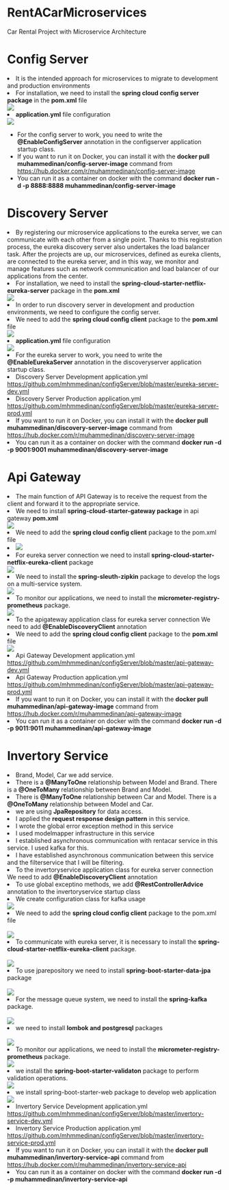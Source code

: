 # RentACarMicroservices
Car Rental Project with Microservice Architecture

# Config Server

<li>It is the intended approach for microservices to migrate to development and production environments</li>
<li>For installation, we need to install the <b>spring cloud config server package</b> in the <b>pom.xml</b> file</li>

<img src="https://github.com/mhmmedinan/rentACarMicroservices/blob/master/microservicesimages/configserverpom.png" width="auto">

<li><b>application.yml</b> file configuration</li>

<img src="https://github.com/mhmmedinan/rentACarMicroservices/blob/master/microservicesimages/configserverapplication.png" width="auto">

<ul>
<li>For the config server to work, you need to write the <b>@EnableConfigServer</b> annotation in the configserver application startup class.</li>
<li>If you want to run it on Docker, you can install it with the <b>docker pull muhammedinan/config-server-image</b> command from <a href="https://hub.docker.com/r/muhammedinan/config-server-image">https://hub.docker.com/r/muhammedinan/config-server-image</a></li>
<li>You can run it as a container on docker with the command <b>docker run -d -p 8888:8888  muhammedinan/config-server-image</b> </li>
</ul>


# Discovery Server

<li>By registering our microservice applications to the eureka server, we can communicate with each other from a single point. Thanks to this registration process, the eureka discovery server also undertakes the load balancer task. After the projects are up, our microservices, defined as eureka clients, are connected to the eureka server, and in this way, we monitor and manage features such as network communication and load balancer of our applications from the center.</li>

<li>For installation, we need to install the <b>spring-cloud-starter-netflix-eureka-server</b> package in the <b>pom.xml</b></li>

<img src="https://github.com/mhmmedinan/rentACarMicroservices/blob/master/microservicesimages/discoveryserverpom.png" width="auto">

<li>In order to run discovery server in development and production environments, we need to configure the config server.</li>

<li>We need to add the <b>spring cloud config client</b> package to the <b>pom.xml</b> file</li>

<img src="https://github.com/mhmmedinan/rentACarMicroservices/blob/master/microservicesimages/discoveryserverpom1.png" width="auto">

<li><b>application.yml</b> file configuration</li>

<img src="https://github.com/mhmmedinan/rentACarMicroservices/blob/master/microservicesimages/discoveryapplication.png" width="auto">

<li>For the eureka server to work, you need to write the <b>@EnableEurekaServer</b> annotation in the discoveryserver application startup class.</li>
<li>Discovery Server Development application.yml <a href="https://github.com/mhmmedinan/configServer/blob/master/eureka-server-dev.yml">https://github.com/mhmmedinan/configServer/blob/master/eureka-server-dev.yml</a></li>
<li>Discovery Server Production application.yml <a href="https://github.com/mhmmedinan/configServer/blob/master/eureka-server-prod.yml">https://github.com/mhmmedinan/configServer/blob/master/eureka-server-prod.yml</a></li>

<li>If you want to run it on Docker, you can install it with the <b>docker pull muhammedinan/discovery-server-image</b> command from <a href="https://hub.docker.com/r/muhammedinan/discovery-server-image">https://hub.docker.com/r/muhammedinan/discovery-server-image </a></li>
<li>You can run it as a container on docker with the command <b>docker run -d -p 9001:9001 muhammedinan/discovery-server-image</b> </li>

# Api Gateway

<li>The main function of API Gateway is to receive the request from the client and forward it to the appropriate service.</li>

<li>We need to install <b>spring-cloud-starter-gateway package</b> in api gateway <b>pom.xml</b></li>

<img src="https://github.com/mhmmedinan/rentACarMicroservices/blob/master/microservicesimages/apigatewaypom1.png" width="auto">

<li>We need to add the <b>spring cloud config client</b> package to the pom.xml file<li>

<img src="https://github.com/mhmmedinan/rentACarMicroservices/blob/master/microservicesimages/apigatewaypom2.png" width="auto">

<li>For eureka server connection we need to install <b>spring-cloud-starter-netflix-eureka-client</b> package</li>
  
<img src="https://github.com/mhmmedinan/rentACarMicroservices/blob/master/microservicesimages/apigatewaypom3.png" width="auto">

<li>We need to install the <b>spring-sleuth-zipkin</b> package to develop the logs on a multi-service system.</li>

<img src="https://github.com/mhmmedinan/rentACarMicroservices/blob/master/microservicesimages/apizipkin.png" width="auto">

<li>To monitor our applications, we need to install the <b>micrometer-registry-prometheus</b> package.</li>

<img src="https://github.com/mhmmedinan/rentACarMicroservices/blob/master/microservicesimages/apiprometheus.png" width="auto">

<li>To the apigateway application class for eureka server connection We need to add <b>@EnableDiscoveryClient</b> annotation</li>

<li>We need to add the <b>spring cloud config client</b> package to the <b>pom.xml</b> file</li>

<img src="https://github.com/mhmmedinan/rentACarMicroservices/blob/master/microservicesimages/apiconfig.png" width="auto">

<li>Api Gateway Development application.yml <a href="https://github.com/mhmmedinan/configServer/blob/master/api-gateway-dev.yml">https://github.com/mhmmedinan/configServer/blob/master/api-gateway-dev.yml</a></li>
<li>Api Gateway Production application.yml <a href="https://github.com/mhmmedinan/configServer/blob/master/api-gateway-prod.yml">https://github.com/mhmmedinan/configServer/blob/master/api-gateway-prod.yml</a></li>

<li>If you want to run it on Docker, you can install it with the <b>docker pull muhammedinan/api-gateway-image</b> command from <a href="https://hub.docker.com/r/muhammedinan/api-gateway-image">https://hub.docker.com/r/muhammedinan/api-gateway-image </a></li>
<li>You can run it as a container on docker with the command <b>docker run -d -p 9011:9011 muhammedinan/api-gateway-image</b> </li>


# Invertory Service

<li>Brand, Model, Car we add service.</li>
<li>There is a <b>@ManyToOne</b> relationship between Model and Brand. There is a <b>@OneToMany</b> relationship between Brand and Model.</li>
<li>There is <b>@ManyToOne</b> relationship between Car and Model. There is a <b>@OneToMany</b> relationship between Model and Car.</li>
<li>we are using <b>JpaRepository</b> for data access.</li>
<li>I applied the <b>request response design pattern</b> in this service.</li>
<li>I wrote the global error exception method in this service</li>
<li>I used modelmapper infrastructure in this service</li>
<li>I established asynchronous communication with rentacar service in this service. I used kafka for this.</li>
<li>I have established asynchronous communication between this service and the filterservice that I will be filtering.</li>

<li>To the invertoryservice application class for eureka server connection We need to add <b>@EnableDiscoveryClient</b> annotation</li>
<li>To use global exceptino methods, we add <b>@RestControllerAdvice</b> annotation to the invertoryservice startup class</li>

<li>We create configuration class for kafka usage</li>
<img src="https://github.com/mhmmedinan/rentACarMicroservices/blob/master/microservicesimages/invertorykafkaconf.png" width="auto">
<br/>
<li>We need to add the <b>spring cloud config client</b> package to the pom.xml file</li>
<br/>
<img src="https://github.com/mhmmedinan/rentACarMicroservices/blob/master/microservicesimages/invertoryconfig.png" width="auto">
<br/>
<li>To communicate with eureka server, it is necessary to install the <b>spring-cloud-starter-netflix-eureka-client</b> package.</li>
<br/>
<img src="https://github.com/mhmmedinan/rentACarMicroservices/blob/master/microservicesimages/invertoryeureka.png" width="auto">
<br/>
<li>To use jparepository we need to install <b>spring-boot-starter-data-jpa</b> package</li>
<br/>
<img src="https://github.com/mhmmedinan/rentACarMicroservices/blob/master/microservicesimages/invertoryjpa.png" width="auto">
<br/>
<li>For the message queue system, we need to install the <b>spring-kafka</b> package.</li>
<br/>
<img src="https://github.com/mhmmedinan/rentACarMicroservices/blob/master/microservicesimages/invertorykafka.png" width="auto">
<br/>
<li>we need to install <b>lombok and postgresql</b> packages</li>
<br/>
<img src="https://github.com/mhmmedinan/rentACarMicroservices/blob/master/microservicesimages/invertorylombokpostgre.png" width="auto">
<li>To monitor our applications, we need to install the <b>micrometer-registry-prometheus</b> package.</li>

<img src="https://github.com/mhmmedinan/rentACarMicroservices/blob/master/microservicesimages/apiprometheus.png" width="auto">

<li>we install the <b>spring-boot-starter-validaton</b> package to perform validation operations.</li>
<img src="https://github.com/mhmmedinan/rentACarMicroservices/blob/master/microservicesimages/invertoryvalidation.png" width="auto">

<li>we install spring-boot-starter-web package to develop web application</li>
<img src="https://github.com/mhmmedinan/rentACarMicroservices/blob/master/microservicesimages/invertoryweb.png" width="auto">

<li>Invertory Service Development application.yml <a href="https://github.com/mhmmedinan/configServer/blob/master/invertory-service-dev.yml">https://github.com/mhmmedinan/configServer/blob/master/invertory-service-dev.yml</a></li>
<li>Invertory Service Production application.yml <a href="https://github.com/mhmmedinan/configServer/blob/master/api-gateway-prod.yml">https://github.com/mhmmedinan/configServer/blob/master/invertory-service-prod.yml</a></li>

<li>If you want to run it on Docker, you can install it with the <b>docker pull muhammedinan/invertory-service-api</b> command from <a href="https://hub.docker.com/r/muhammedinan/invertory-service-api">https://hub.docker.com/r/muhammedinan/invertory-service-api</a></li>
<li>You can run it as a container on docker with the command <b>docker run -d -p muhammedinan/invertory-service-api</b> </li>
